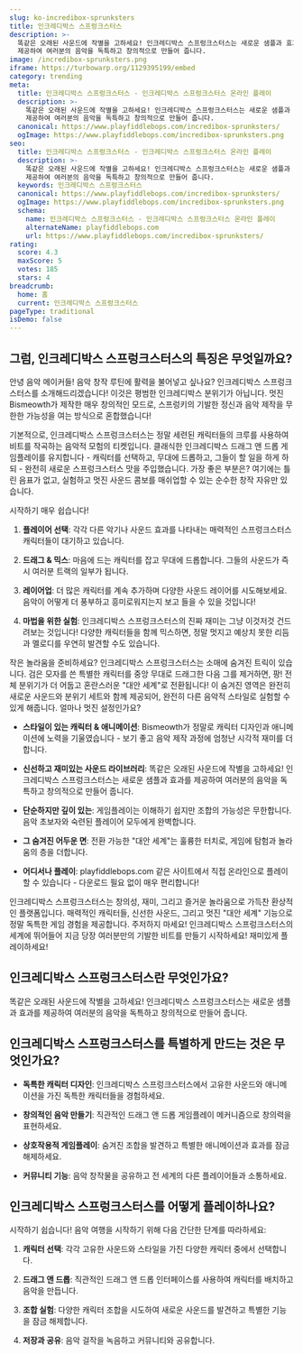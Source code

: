 ```yaml
---
slug: ko-incredibox-sprunksters
title: 인크레디박스 스프렁크스터스
description: >-
  똑같은 오래된 사운드에 작별을 고하세요! 인크레디박스 스프렁크스터스는 새로운 샘플과 효과를 
  제공하여 여러분의 음악을 독특하고 창의적으로 만들어 줍니다.
image: /incredibox-sprunksters.png
iframe: https://turbowarp.org/1129395199/embed
category: trending
meta:
  title: 인크레디박스 스프렁크스터스 - 인크레디박스 스프렁크스터스 온라인 플레이
  description: >-
    똑같은 오래된 사운드에 작별을 고하세요! 인크레디박스 스프렁크스터스는 새로운 샘플과 효과를 
    제공하여 여러분의 음악을 독특하고 창의적으로 만들어 줍니다.
  canonical: https://www.playfiddlebops.com/incredibox-sprunksters/
  ogImage: https://www.playfiddlebops.com/incredibox-sprunksters.png
seo:
  title: 인크레디박스 스프렁크스터스 - 인크레디박스 스프렁크스터스 온라인 플레이
  description: >-
    똑같은 오래된 사운드에 작별을 고하세요! 인크레디박스 스프렁크스터스는 새로운 샘플과 효과를 
    제공하여 여러분의 음악을 독특하고 창의적으로 만들어 줍니다.
  keywords: 인크레디박스 스프렁크스터스
  canonical: https://www.playfiddlebops.com/incredibox-sprunksters/
  ogImage: https://www.playfiddlebops.com/incredibox-sprunksters.png
  schema:
    name: 인크레디박스 스프렁크스터스 - 인크레디박스 스프렁크스터스 온라인 플레이
    alternateName: playfiddlebops.com
    url: https://www.playfiddlebops.com/incredibox-sprunksters/
rating:
  score: 4.3
  maxScore: 5
  votes: 185
  stars: 4
breadcrumb:
  home: 홈
  current: 인크레디박스 스프렁크스터스
pageType: traditional
isDemo: false
---
```


## 그럼, 인크레디박스 스프렁크스터스의 특징은 무엇일까요?

안녕 음악 메이커들! 음악 창작 루틴에 활력을 불어넣고 싶나요? 인크레디박스 스프렁크스터스를 소개해드리겠습니다! 이것은 평범한 인크레디박스 분위기가 아닙니다. 멋진 Bismeowth가 제작한 매우 창의적인 모드로, 스프렁키의 기발한 정신과 음악 제작을 무한한 가능성을 여는 방식으로 혼합했습니다!

기본적으로, 인크레디박스 스프렁크스터스는 정말 세련된 캐릭터들의 크루를 사용하여 비트를 작곡하는 음악적 모험의 티켓입니다. 클래식한 인크레디박스 드래그 앤 드롭 게임플레이를 유지합니다 - 캐릭터를 선택하고, 무대에 드롭하고, 그들이 할 일을 하게 하되 - 완전히 새로운 스프렁크스터스 맛을 주입했습니다. 가장 좋은 부분은? 여기에는 틀린 음표가 없고, 실험하고 멋진 사운드 콤보를 매쉬업할 수 있는 순수한 창작 자유만 있습니다.

시작하기 매우 쉽습니다!

1. **플레이어 선택**: 각각 다른 악기나 사운드 효과를 나타내는 매력적인 스프렁크스터스 캐릭터들이 대기하고 있습니다.

2. **드래그 & 믹스**: 마음에 드는 캐릭터를 잡고 무대에 드롭합니다. 그들의 사운드가 즉시 여러분 트랙의 일부가 됩니다.

3. **레이어업**: 더 많은 캐릭터를 계속 추가하며 다양한 사운드 레이어를 시도해보세요. 음악이 어떻게 더 풍부하고 흥미로워지는지 보고 들을 수 있을 것입니다!

4. **마법을 위한 실험**: 인크레디박스 스프렁크스터스의 진짜 재미는 그냥 이것저것 건드려보는 것입니다! 다양한 캐릭터들을 함께 믹스하면, 정말 멋지고 예상치 못한 리듬과 멜로디를 우연히 발견할 수도 있습니다.

작은 놀라움을 준비하세요? 인크레디박스 스프렁크스터스는 소매에 숨겨진 트릭이 있습니다. 검은 모자를 쓴 특별한 캐릭터를 중앙 무대로 드래그한 다음 그를 제거하면, 팡! 전체 분위기가 더 어둡고 혼란스러운 "대안 세계"로 전환됩니다! 이 숨겨진 영역은 완전히 새로운 사운드와 분위기 세트와 함께 제공되어, 완전히 다른 음악적 스타일로 실험할 수 있게 해줍니다. 얼마나 멋진 설정인가요?

- **스타일이 있는 캐릭터 & 애니메이션**: Bismeowth가 정말로 캐릭터 디자인과 애니메이션에 노력을 기울였습니다 - 보기 좋고 음악 제작 과정에 엄청난 시각적 재미를 더합니다.

- **신선하고 재미있는 사운드 라이브러리**: 똑같은 오래된 사운드에 작별을 고하세요! 인크레디박스 스프렁크스터스는 새로운 샘플과 효과를 제공하여 여러분의 음악을 독특하고 창의적으로 만들어 줍니다.

- **단순하지만 깊이 있는**: 게임플레이는 이해하기 쉽지만 조합의 가능성은 무한합니다. 음악 초보자와 숙련된 플레이어 모두에게 완벽합니다.

- **그 숨겨진 어두운 면**: 전환 가능한 "대안 세계"는 훌륭한 터치로, 게임에 탐험과 놀라움의 층을 더합니다.

- **어디서나 플레이**: playfiddlebops.com 같은 사이트에서 직접 온라인으로 플레이할 수 있습니다 - 다운로드 필요 없이 매우 편리합니다!

인크레디박스 스프렁크스터스는 창의성, 재미, 그리고 즐거운 놀라움으로 가득찬 환상적인 플랫폼입니다. 매력적인 캐릭터들, 신선한 사운드, 그리고 멋진 "대안 세계" 기능으로 정말 독특한 게임 경험을 제공합니다. 주저하지 마세요! 인크레디박스 스프렁크스터스의 세계에 뛰어들어 지금 당장 여러분만의 기발한 비트를 만들기 시작하세요! 재미있게 플레이하세요!

## 인크레디박스 스프렁크스터스란 무엇인가요?

똑같은 오래된 사운드에 작별을 고하세요! 인크레디박스 스프렁크스터스는 새로운 샘플과 효과를 제공하여 여러분의 음악을 독특하고 창의적으로 만들어 줍니다.

## 인크레디박스 스프렁크스터스를 특별하게 만드는 것은 무엇인가요?

- **독특한 캐릭터 디자인**: 인크레디박스 스프렁크스터스에서 고유한 사운드와 애니메이션을 가진 독특한 캐릭터들을 경험하세요.

- **창의적인 음악 만들기**: 직관적인 드래그 앤 드롭 게임플레이 메커니즘으로 창의력을 표현하세요.

- **상호작용적 게임플레이**: 숨겨진 조합을 발견하고 특별한 애니메이션과 효과를 잠금 해제하세요.

- **커뮤니티 기능**: 음악 창작물을 공유하고 전 세계의 다른 플레이어들과 소통하세요.

## 인크레디박스 스프렁크스터스를 어떻게 플레이하나요?

시작하기 쉽습니다! 음악 여행을 시작하기 위해 다음 간단한 단계를 따라하세요:

1. **캐릭터 선택**: 각각 고유한 사운드와 스타일을 가진 다양한 캐릭터 중에서 선택합니다.

2. **드래그 앤 드롭**: 직관적인 드래그 앤 드롭 인터페이스를 사용하여 캐릭터를 배치하고 음악을 만듭니다.

3. **조합 실험**: 다양한 캐릭터 조합을 시도하여 새로운 사운드를 발견하고 특별한 기능을 잠금 해제합니다.

4. **저장과 공유**: 음악 걸작을 녹음하고 커뮤니티와 공유합니다.